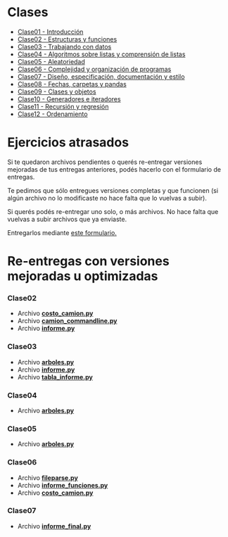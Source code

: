 # Clases

* [Clase01 - Introducción](ejercicios_python/Clase01)
* [Clase02 - Estructuras y funciones](ejercicios_python/Clase02)
* [Clase03 - Trabajando con datos](ejercicios_python/Clase03)
* [Clase04 - Algoritmos sobre listas y comprensión de listas](ejercicios_python/Clase04)
* [Clase05 - Aleatoriedad](ejercicios_python/Clase05)
* [Clase06 - Complejidad y organización de programas](ejercicios_python/Clase06)
* [Clase07 - Diseño, especificación, documentación y estilo](ejercicios_python/Clase07)
* [Clase08 - Fechas, carpetas y pandas](ejercicios_python/Clase08)
* [Clase09 - Clases y objetos](ejercicios_python/Clase09)
* [Clase10 - Generadores e iteradores](ejercicios_python/Clase10)
* [Clase11 - Recursión y regresión](ejercicios_python/Clase11)
* [Clase12 - Ordenamiento](ejercicios_python/Clase12)

# Ejercicios atrasados

Si te quedaron archivos pendientes o querés re-entregar versiones mejoradas de
tus entregas anteriores, podés hacerlo con el formulario de entregas.

Te pedimos que sólo entregues versiones completas y que funcionen (si algún
archivo no lo modificaste no hace falta que lo vuelvas a subir).

Si querés podés re-entregar uno solo, o más archivos. No hace falta que vuelvas
a subir archivos que ya enviaste.

Entregarlos mediante [este formulario.](https://sites.google.com/view/entregas-unsam-2021-c2/home)

# Re-entregas con versiones mejoradas u optimizadas

### Clase02

* Archivo **[costo_camion.py](ejercicios_python/Clase02/costo_camion.py)**
* Archivo **[camion_commandline.py](ejercicios_python/Clase02/camion_commandline.py)**
* Archivo **[informe.py](ejercicios_python/Clase02/informe.py)**

### Clase03

* Archivo **[arboles.py](ejercicios_python/Clase03/arboles.py)**
* Archivo **[informe.py](ejercicios_python/Clase03/informe.py)**
* Archivo **[tabla_informe.py](ejercicios_python/Clase03/tabla_informe.py)**

### Clase04

* Archivo **[arboles.py](ejercicios_python/Clase04/arboles.py)**

### Clase05
* Archivo **[arboles.py](ejercicios_python/Clase05/arboles.py)**

### Clase06

* Archivo **[fileparse.py](ejercicios_python/Clase06/fileparse.py)**
* Archivo **[informe_funciones.py](ejercicios_python/Clase06/informe_funciones.py)**
* Archivo **[costo_camion.py](ejercicios_python/Clase06/costo_camion.py)**

### Clase07

* Archivo **[informe_final.py](ejercicios_python/Clase07/informe_final.py)**

